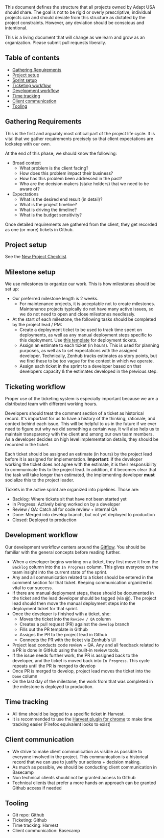 This document defines the structure that all projects owned by Adapt USA should share. The goal is not to be rigid or overly prescriptive; individual projects can and should deviate from this structure as dictated by the project constraints. However, any deviation should be conscious and intentional.

This is a living document that will change as we learn and grow as an organization. Please submit pull requests liberally.

## Table of contents
* [Gathering Requirements](#gathering-requirements)
* [Project setup](#project-setup)
* [Sprint setup](#sprint-setup)
* [Ticketing workflow](#ticketing-workflow)
* [Development workflow](#development-workflow)
* [Time tracking](#time-tracking)
* [Client communication](#client-communication)
* [Tooling](#tooling)

## Gathering Requirements

This is the first and arguably most critical part of the project life cycle. It is vital that we gather requirements precisely so that client expectations are lockstep with our own.

At the end of this phase, we should know the following:

* Broad context
  * What problem is the client facing?
  * How does this problem impact their business?
  * How has this problem been addressed in the past?
  * Who are the decision makers (stake holders) that we need to be aware of?
* Expectations
  * What is the desired end result (in detail)?
  * What is the project timeline?
  * What is driving the timeline?
  * What is the budget sensitivity?

Once detailed requirements are gathered from the client, they get recorded as one (or more) tickets in Github.

## Project setup

See the [New Project Checklist](/checklists/NEW_PROJECT.md).

## Milestone setup

We use milestones to organize our work. This is how milestones should be set up:

* Our preferred milestone length is 2 weeks.
  * For maintenance projects, it is acceptable not to create milestones. Maintenance projects typically do not have many active issues, so we do not need to open and close milestones needlessly.
* At the start of each milestone, the following tasks should be completed by the project lead / PM:
  * Create a deployment ticket to be used to track time spent on deployments, as well as any manual deployment steps specific to this deployment. Use [this template](/issue-templates/Deployment-Ticket-Template.md) for deployment tickets.
  * Assign an estimate to each ticket (in hours). This is used for planning purposes, as well as to set expectations with the assigned developer. Technically, Zenhub tracks estimates as story points, but we find these to be too vague for the context in which we operate.
  * Assign each ticket in the sprint to a developer based on that developers capacity & the estimates developed in the previous step.


## Ticketing workflow

Proper use of the ticketing system is especially important because we are a distributed team with different working hours.

Developers should treat the comment section of a ticket as historical record. It's important for us to have a history of the thinking, rationale, and context behind each issue. This will be helpful to us in the future if we ever need to figure out why we did something a certain way. It will also help us to maintain transparency with the client and among our own team members. As a developer decides on high level implementation details, they should be recorded in the ticket.

Each ticket should be assigned an estimate (in hours) by the project lead before it is assigned for implementation. **Important:** if the developer working the ticket does not agree with the estimate, it is their responsibility to communicate this to the project lead. In addition, if it becomes clear that the task will take longer than estimated, the implementing developer **must** socialize this to the project leader.

Tickets in the active sprint are organized into pipelines. Those are:
  * Backlog: Where tickets sit that have not been started yet
  * In Progress: Actively being worked on by a developer
  * Review / QA: Catch all for code review + internal QA
  * Done: Merged into develop branch, but not yet deployed to production
  * Closed: Deployed to production

## Development workflow

Our development workflow centers around the [Gitflow](https://www.atlassian.com/git/tutorials/comparing-workflows/gitflow-workflow). You should be familiar with the general concepts before reading further.

* When a developer begins working on a ticket, they first move it from the `Backlog` column into the `In Progress` column. This gives everyone on the team insight into the current state of the sprint.
* Any and all communication related to a ticket should be entered in the comment section for that ticket. Keeping communication organized is vital to our success.
* If there are manual deployment steps, these should be documented in the ticket and the lead developer should be tagged (via @). The project lead should then move the manual deployment steps into the deployment ticket for that sprint.
* Once the developer is finished with a ticket, she:
  * Moves the ticket into the `Review / QA` column
  * Creates a pull request (PR) against the `develop` branch
  * Fills out the PR template in Github
  * Assigns the PR to the project lead in Github
  * Connects the PR with the ticket via Zenhub's UI
* Project lead conducts code review + QA. Any and all feedback related to a PR is done in GitHub using the built-in review tools.
* If the issue needs further work, the PR is assigned back to the developer, and the ticket is moved back into `In Progress`. This cycle repeats until the PR is merged to develop
* Once PR is merged to develop, project lead moves the ticket into the `Done` column
* On the last day of the milestone, the work from that was completed in the milestone is deployed to production.

## Time tracking

* All time should be logged to a specific ticket in Harvest.
* It is recommended to use the [Harvest plugin for chrome](https://chrome.google.com/webstore/detail/harvest-time-tracker/fbpiglieekigmkeebmeohkelfpjjlaia?hl=en) to make time tracking easier (Firefox equivalent looks to exist)

## Client communication

* We strive to make client communication as visible as possible to everyone involved in the project. This communication is a historical record that we can use to justify our actions + decision making.
* As much as possible, we should be conducting client communication in Basecamp
* Non technical clients should not be granted access to Github
* Technical clients that prefer a more hands on approach can be granted Github access if needed

## Tooling

- Git repo: Github
- Ticketing: Github
- Time tracking: Harvest
- Client communication: Basecamp
